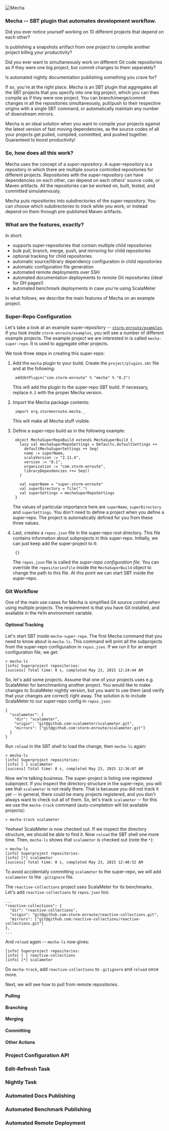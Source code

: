 
![Mecha](/docs/mecha-logo-256-soft.png)

### Mecha -- SBT plugin that automates development workflow.

Did you ever notice yourself working on 10 different projects that depend on each other?

Is publishing a snapshots artifact from one project to compile another project killing
your productivity?

Did you ever want to simultaneously work on different Git code repositories as if they
were one big project, but commit changes to them separately?

Is automated nightly documentation publishing something you crave for?

If so, you're at the right place.
Mecha is an SBT plugin that aggregates all the SBT projects that you specify into one
big project, which you can then compile as if they were one project.
You can branch/merge/commit changes in all the repositories simultaneously,
pull/push to their respective origins with a single SBT command,
or automatically maintain any number of downstream mirrors.

Mecha is an ideal solution when you want to compile your projects against the
latest version of fast moving dependencies, as the source codes of all your
projects get pulled, compiled, committed, and pushed together.
Guaranteed to boost productivity!


### So, how does all this work?

Mecha uses the concept of a *super-repository*.
A super-repository is a repository in which there are multiple source controlled
repositories for different projects.
Repositories with the super-repository can have dependencies on each other, can
depend on each others' source code, or Maven artifacts.
All the repositories can be worked on, built, tested,
and committed simulatenously.

Mecha puts repositories into subdirectories of the super-repository.
You can choose which subdirectories to *track* while you work,
or instead depend on them through pre-published Maven artifacts.


### What are the features, exactly?

In short:

- supports super-repositories that contain multiple child repositories
- bulk pull, branch, merge, push, and mirroring for child repositories
- optional tracking for child repositories
- automatic source/library dependency configuration in child repositories
- automatic configuration file generation
- automated remote deployments over SSH
- automated documentation deployments to remote Git repositories (ideal for GH pages!)
- automated benchmark deployments in case you're using ScalaMeter

In what follows, we describe the main features of Mecha on an example project.


### Super-Repo Configuration

Let's take a look at an example super-repository --
[`storm-enroute/examples`](https://github.com/storm-enroute/examples).
If you look inside `storm-enroute/examples`, you will see a number of different
example projects.
The example project we are interested in is called `mecha-super-repo`.
It is used to aggregate other projects.

We took three steps in creating this super-repo:

1. Add the `mecha` plugin to your build.
Create the `project/plugins.sbt` file and at the following:

        addSbtPlugin("com.storm-enroute" % "mecha" % "0.2")

    This will add the plugin to the super-repo SBT build.
    If necessary, replace `0.2` with the proper Mecha version.

2. Import the Mecha package contents:

        import org.stormenroute.mecha._

    This will make all Mecha stuff visible.

3. Define a super-repo build as in the following example:

        object MechaSuperRepoBuild extends MechaSuperBuild {
          lazy val mechaSuperRepoSettings = Defaults.defaultSettings ++
            defaultMechaSuperSettings ++ Seq(
            name := superName,
            scalaVersion := "2.11.4",
            version := "0.1",
            organization := "com.storm-enroute",
            libraryDependencies ++= Seq()
          )
          
          val superName = "super-storm-enroute"
          val superDirectory = file(".")
          val superSettings = mechaSuperRepoSettings
        }

    The values of particular importance here are `superName`, `superDirectory` and
    `superSettings`.
    You don't need to define a project when you define a super-repo.
    The project is automatically defined for you from these three values.

4. Last, creates a `repos.json` file in the super-repo root directory.
This file contains information about subprojects in this super-repo.
Initially, we can just keep add the super-project to it:

        {}

    The `repos.json` file is called the *super-repo configuration file*.
    You can override the `repositoriesFile` inside the `MechaSuperBuild` object to
    change the path to this file.
    At this point we can start SBT inside the super-repo.


### Git Workflow

One of the main use cases for Mecha is simplified Git source control when using
multiple projects.
The requirement is that you have Git installed, and available in the `PATH` environment
variable.


#### Optional Tracking

Let's start SBT inside `mecha-super-repo`.
The first Mecha command that you need to know about is `mecha-ls`.
This command will print all the subprojects from the super-repo configuration in
`repos.json`.
If we run it for an emprt configuration file, we get:

    > mecha-ls
    [info] Superproject repositories:
    [success] Total time: 0 s, completed May 23, 2015 12:24:44 AM

So, let's add some projects.
Assume that one of your projects uses e.g. ScalaMeter for benchmarking another project.
You would like to make changes to ScalaMeter nightly version,
but you want to use them (and verify that your changes are correct) right away.
The solution is to include ScalaMeter to our super-repo config in `repos.json`:

    {
      "scalameter": {
        "dir": "scalameter",
        "origin": "git@github.com:scalameter/scalameter.git",
        "mirrors": ["git@github.com:storm-enroute/scalameter.git"]
      }
    }

Run `reload` in the SBT shell to load the change, then `mecha-ls` again:

    > mecha-ls
    [info] Superproject repositories:
    [info] [ ] scalameter
    [success] Total time: 0 s, completed May 23, 2015 12:36:07 AM

Now we're talking business.
The super-project is listing one registered subproject.
If you inspect the directory structure in the super-repo,
you will see that `scalameter` is not really there.
That is because you did not track it yet -- in general, there could be many projects
registered, and you don't always want to check out all of them.
So, let's track `scalameter` -- for this we use the `mecha-track` command
(auto-completion will list available projects):

    > mecha-track scalameter

Yeehaw!
ScalaMeter is now checked out.
If we inspect the directory structure, we should be able to find it.
Now `reload` the SBT shell one more time.
Then, `mecha-ls` shows that `scalameter` is checked out (note the `*`):

    > mecha-ls
    [info] Superproject repositories:
    [info] [*] scalameter
    [success] Total time: 0 s, completed May 23, 2015 12:40:52 AM

To avoid accidentally committing `scalameter` to the super-repo,
we will add `scalameter` to the `.gitignore` file.

The `reactive-collections` project uses ScalaMeter for its benchmarks.
Let's add `reactive-collections` to `repos.json` too:

    ...
    "reactive-collections": {
      "dir": "reactive-collections",
      "origin": "git@github.com:storm-enroute/reactive-collections.git",
      "mirrors": ["git@github.com:reactive-collections/reactive-collections.git"]
    },
    ...

And `reload` again -- `mecha-ls` now gives:

    [info] Superproject repositories:
    [info] [ ] reactive-collections
    [info] [*] scalameter

Do `mecha-track`, add `reactive-collections` to `.gitignore` and `reload` once more.

Next, we will see how to pull from remote repositories.


#### Pulling

#### Branching

#### Merging

#### Committing

#### Other Actions


### Project Configuration API


### Edit-Refresh Task


### Nightly Task


### Automated Docs Publishing


### Automated Benchmark Publishing


### Automated Remote Deployment

